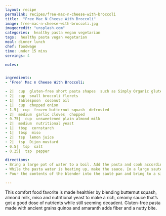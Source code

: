 ```yaml
---
layout: recipe
permalink: recipes/free-mac-n-cheese-with-broccoli
title:  "Free Mac N Cheese With Broccoli"
image: free-mac-n-cheese-with-broccoli.jpg
imagecredit: "unsplash.com"
categories:  healthy pasta vegan vegetarian
tags:  healthy pasta vegan vegetarian
meal: dinner lunch
chef: foodwage
time: under 15 mins
servings: 4

notes:


ingredients:
- ‘Free’ Mac n Cheese With Broccoli:

- 2|  cup  gluten-free short pasta shapes  such as Simply Organic gluten-free rotini
- 2|  cup  small broccoli florets
- 1|  tablespoon  coconut oil
- 1|  cup  chopped onion
- 1.5|  cup  frozen butternut squash  defrosted
- 2|  medium  garlic cloves  chopped
- 0.75|  cup  unsweetened plain almond milk
- 2|  medium  nutritional yeast
- 1|  tbsp  cornstarch
- 1|  tbsp  miso
- 2|  tsp  lemon juice
- 2|  tsp  Dijon mustard
- 0.5|  tsp  salt
- 0.25|  tsp  pepper

directions:
- Bring a large pot of water to a boil. Add the pasta and cook according to package instructions, adding the broccoli to the pot the last 2 minutes of cooking. Drain, reserving 0.5 cup of the cooking liquid.
- While the pasta water is heating up, make the sauce. In a large sauté pan or skillet, melt the oil over medium heat. Add the onion and sauté until tender, 4 minutes. Add the garlic and squash and sauté until fragrant, 1 minute. In a blender, combine the sautéed vegetables, almond milk, nutritional yeast, cornstarch, miso, lemon juice, mustard, salt and pepper and blend until smooth, stopping to scrape down the sides of the blender once.
- Pour the contents of the blender into the sauté pan and bring to a simmer over medium-low heat. Cook, stirring frequently, until thickened and bubbly, 1 minute. Add the cooked pasta and broccoli and remove from heat. Add the reserved pasta cooking water, if needed, to loosen the sauce. Serve immediately.

---
```


This comfort food favorite is made healthier by blending butternut squash, almond milk, miso and nutritional yeast to make a rich, creamy sauce that’s got a good dose of nutrients while still seeming decadent. Gluten-free pasta made with ancient grains quinoa and amaranth adds fiber and a nutty bite.